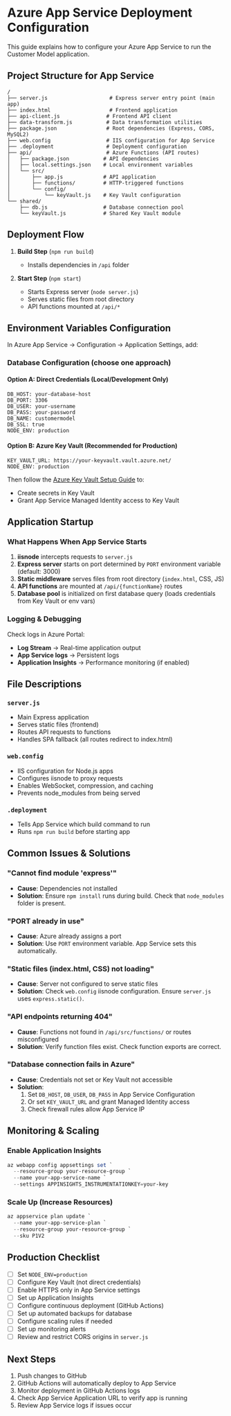 # Azure App Service Deployment Configuration

This guide explains how to configure your Azure App Service to run the Customer Model application.

## Project Structure for App Service

```
/
├── server.js                    # Express server entry point (main app)
├── index.html                   # Frontend application
├── api-client.js               # Frontend API client
├── data-transform.js           # Data transformation utilities
├── package.json                # Root dependencies (Express, CORS, MySQL2)
├── web.config                  # IIS configuration for App Service
├── .deployment                 # Deployment configuration
├── api/                        # Azure Functions (API routes)
│   ├── package.json           # API dependencies
│   ├── local.settings.json    # Local environment variables
│   └── src/
│       ├── app.js             # API application
│       ├── functions/         # HTTP-triggered functions
│       └── config/
│           └── keyVault.js    # Key Vault configuration
└── shared/
    ├── db.js                  # Database connection pool
    └── keyVault.js            # Shared Key Vault module
```

## Deployment Flow

1. **Build Step** (`npm run build`)
   - Installs dependencies in `/api` folder
   
2. **Start Step** (`npm start`)
   - Starts Express server (`node server.js`)
   - Serves static files from root directory
   - API functions mounted at `/api/*`

## Environment Variables Configuration

In Azure App Service → Configuration → Application Settings, add:

### Database Configuration (choose one approach)

#### Option A: Direct Credentials (Local/Development Only)
```
DB_HOST: your-database-host
DB_PORT: 3306
DB_USER: your-username
DB_PASS: your-password
DB_NAME: customermodel
DB_SSL: true
NODE_ENV: production
```

#### Option B: Azure Key Vault (Recommended for Production)
```
KEY_VAULT_URL: https://your-keyvault.vault.azure.net/
NODE_ENV: production
```

Then follow the [Azure Key Vault Setup Guide](AZURE_KEY_VAULT_SETUP.md) to:
- Create secrets in Key Vault
- Grant App Service Managed Identity access to Key Vault

## Application Startup

### What Happens When App Service Starts

1. **iisnode** intercepts requests to `server.js`
2. **Express server** starts on port determined by `PORT` environment variable (default: 3000)
3. **Static middleware** serves files from root directory (`index.html`, CSS, JS)
4. **API functions** are mounted at `/api/{functionName}` routes
5. **Database pool** is initialized on first database query (loads credentials from Key Vault or env vars)

### Logging & Debugging

Check logs in Azure Portal:
- **Log Stream** → Real-time application output
- **App Service logs** → Persistent logs
- **Application Insights** → Performance monitoring (if enabled)

## File Descriptions

### `server.js`
- Main Express application
- Serves static files (frontend)
- Routes API requests to functions
- Handles SPA fallback (all routes redirect to index.html)

### `web.config`
- IIS configuration for Node.js apps
- Configures iisnode to proxy requests
- Enables WebSocket, compression, and caching
- Prevents node_modules from being served

### `.deployment`
- Tells App Service which build command to run
- Runs `npm run build` before starting app

## Common Issues & Solutions

### "Cannot find module 'express'"
- **Cause**: Dependencies not installed
- **Solution**: Ensure `npm install` runs during build. Check that `node_modules` folder is present.

### "PORT already in use"
- **Cause**: Azure already assigns a port
- **Solution**: Use `PORT` environment variable. App Service sets this automatically.

### "Static files (index.html, CSS) not loading"
- **Cause**: Server not configured to serve static files
- **Solution**: Check `web.config` iisnode configuration. Ensure `server.js` uses `express.static()`.

### "API endpoints returning 404"
- **Cause**: Functions not found in `/api/src/functions/` or routes misconfigured
- **Solution**: Verify function files exist. Check function exports are correct.

### "Database connection fails in Azure"
- **Cause**: Credentials not set or Key Vault not accessible
- **Solution**: 
  1. Set `DB_HOST`, `DB_USER`, `DB_PASS` in App Service Configuration
  2. Or set `KEY_VAULT_URL` and grant Managed Identity access
  3. Check firewall rules allow App Service IP

## Monitoring & Scaling

### Enable Application Insights
```powershell
az webapp config appsettings set `
  --resource-group your-resource-group `
  --name your-app-service-name `
  --settings APPINSIGHTS_INSTRUMENTATIONKEY=your-key
```

### Scale Up (Increase Resources)
```powershell
az appservice plan update `
  --name your-app-service-plan `
  --resource-group your-resource-group `
  --sku P1V2
```

## Production Checklist

- [ ] Set `NODE_ENV=production`
- [ ] Configure Key Vault (not direct credentials)
- [ ] Enable HTTPS only in App Service settings
- [ ] Set up Application Insights
- [ ] Configure continuous deployment (GitHub Actions)
- [ ] Set up automated backups for database
- [ ] Configure scaling rules if needed
- [ ] Set up monitoring alerts
- [ ] Review and restrict CORS origins in `server.js`

## Next Steps

1. Push changes to GitHub
2. GitHub Actions will automatically deploy to App Service
3. Monitor deployment in GitHub Actions logs
4. Check App Service Application URL to verify app is running
5. Review App Service logs if issues occur
